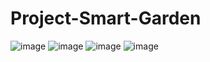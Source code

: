 # Project-Smart-Garden
![image](https://github.com/HuYingTran/Project-Smart-Garden/assets/105936733/11257b64-2639-4aed-a2a6-d29e9227f9ca)
![image](https://github.com/HuYingTran/Project-Smart-Garden/assets/105936733/d1f28daf-9c61-40d2-9a4f-e90e44d8f4f8)
![image](https://github.com/HuYingTran/Project-Smart-Garden/assets/105936733/f1bc133c-7a3f-4bdf-897a-f56c17427b29)
![image](https://github.com/HuYingTran/Project-Smart-Garden/assets/105936733/ea1fc9bb-173a-4e8f-b3c0-c311c8bcf27b)

